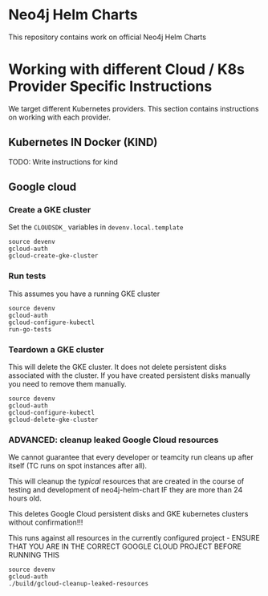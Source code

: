 # Neo4j Helm Charts

This repository contains work on official Neo4j Helm Charts


# Working with different Cloud / K8s Provider Specific Instructions

We target different Kubernetes providers. This section contains instructions on working with each provider. 

## Kubernetes IN Docker (KIND)

TODO: Write instructions for kind

## Google cloud

### Create a GKE cluster

Set the `CLOUDSDK_` variables in `devenv.local.template`

```
source devenv
gcloud-auth
gcloud-create-gke-cluster
```

### Run tests

This assumes you have a running GKE cluster

```
source devenv
gcloud-auth
gcloud-configure-kubectl
run-go-tests
```

### Teardown a GKE cluster

This will delete the GKE cluster. It does not delete persistent disks associated with the cluster. 
If you have created persistent disks manually you need to remove them manually.
```
source devenv
gcloud-auth
gcloud-configure-kubectl
gcloud-delete-gke-cluster
```

### ADVANCED: cleanup leaked Google Cloud resources

We cannot guarantee that every developer or teamcity run cleans up after itself (TC runs on spot instances after all).

This will cleanup the _typical_ resources that are created in the course of testing and development of neo4j-helm-chart IF they are more than 24 hours old.


This deletes Google Cloud persistent disks and GKE kubernetes clusters without confirmation!!!


This runs against all resources in the currently configured project - ENSURE THAT YOU ARE IN THE CORRECT GOOGLE CLOUD PROJECT BEFORE RUNNING THIS 

```
source devenv
gcloud-auth
./build/gcloud-cleanup-leaked-resources
```